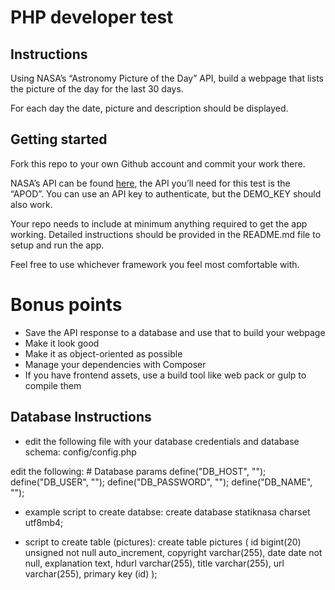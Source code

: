 # PHP developer test
## Instructions
Using NASA’s “Astronomy Picture of the Day” API, build a webpage that lists the picture of the day for the last 30 days.

For each day the date, picture and description should be displayed.

## Getting started
Fork this repo to your own Github account and commit your work there.

NASA’s API can be found [here](https://api.nasa.gov/#apod), the API you’ll need for this test is the “APOD”. You can use an API key to authenticate, but the DEMO_KEY should also work.

Your repo needs to include at minimum anything required to get the app working. Detailed instructions should be provided in the README.md file to setup and run the app.

Feel free to use whichever framework you feel most comfortable with.

# Bonus points
- Save the API response to a database and use that to build your webpage
- Make it look good
- Make it as object-oriented as possible
- Manage your dependencies with Composer
- If you have frontend assets, use a build tool like web pack or gulp to compile them


## Database Instructions
- edit the following file with your database credentials and database schema: config/config.php

edit the following:
    # Database params
    define("DB_HOST", "");
    define("DB_USER", "");
    define("DB_PASSWORD", "");
    define("DB_NAME", "");
    
- example script to create databse:
create database statiknasa charset utf8mb4;

- script to create table (pictures):
create table pictures (
  id bigint(20) unsigned not null auto_increment,
  copyright varchar(255),
  date date not null,
  explanation text,
  hdurl varchar(255),
  title varchar(255),
  url varchar(255),
  primary key (id)
);